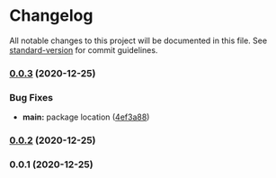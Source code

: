 # Changelog

All notable changes to this project will be documented in this file. See [standard-version](https://github.com/conventional-changelog/standard-version) for commit guidelines.

### [0.0.3](https://github.com/natoehv/nuxt-podium-module/compare/v0.0.2...v0.0.3) (2020-12-25)


### Bug Fixes

* **main:** package location ([4ef3a88](https://github.com/natoehv/nuxt-podium-module/commit/4ef3a88e0374ed8fa5f562072ce7ac868fc03111))

### [0.0.2](https://github.com/natoehv/nuxt-podium-module/compare/v0.0.1...v0.0.2) (2020-12-25)

### 0.0.1 (2020-12-25)
